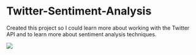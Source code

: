 Twitter-Sentiment-Analysis
==========================

Created this project so I could learn more about working with the Twitter API and to learn more about sentiment analysis techniques.

<img src=http://i.imgur.com/tVlMZX2.png>
